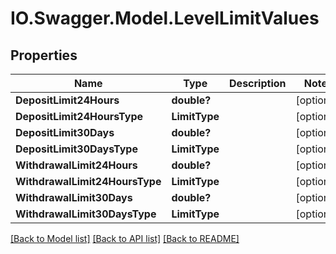 # IO.Swagger.Model.LevelLimitValues
## Properties

Name | Type | Description | Notes
------------ | ------------- | ------------- | -------------
**DepositLimit24Hours** | **double?** |  | [optional] 
**DepositLimit24HoursType** | **LimitType** |  | [optional] 
**DepositLimit30Days** | **double?** |  | [optional] 
**DepositLimit30DaysType** | **LimitType** |  | [optional] 
**WithdrawalLimit24Hours** | **double?** |  | [optional] 
**WithdrawalLimit24HoursType** | **LimitType** |  | [optional] 
**WithdrawalLimit30Days** | **double?** |  | [optional] 
**WithdrawalLimit30DaysType** | **LimitType** |  | [optional] 

[[Back to Model list]](../README.md#documentation-for-models) [[Back to API list]](../README.md#documentation-for-api-endpoints) [[Back to README]](../README.md)


